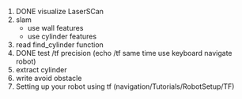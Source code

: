 1. DONE visualize LaserSCan
2. slam 
	* use wall features
	* use cylinder features
3. read find_cylinder function
4. DONE test /tf precision (echo /tf same time use keyboard navigate robot)
5. extract cylinder
6. write avoid obstacle
7. Setting up your robot using tf (navigation/Tutorials/RobotSetup/TF)

 
